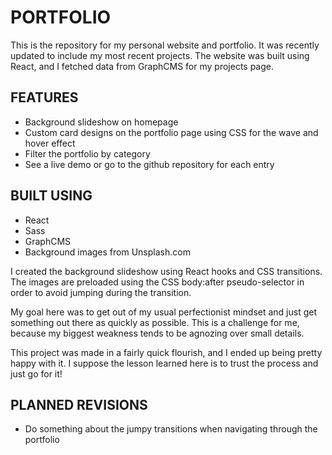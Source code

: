 # PORTFOLIO

This is the repository for my personal website and portfolio. It was recently updated to include my most recent projects. The website was built using React, and I fetched data from GraphCMS for my projects page.

## FEATURES

- Background slideshow on homepage
- Custom card designs on the portfolio page using CSS for the wave and hover effect
- Filter the portfolio by category
- See a live demo or go to the github repository for each entry

## BUILT USING

- React
- Sass
- GraphCMS
- Background images from Unsplash.com

I created the background slideshow using React hooks and CSS transitions. The images are preloaded using the CSS body:after pseudo-selector in order to avoid jumping during the transition.

My goal here was to get out of my usual perfectionist mindset and just get something out there as quickly as possible. This is a challenge for me, because my biggest weakness tends to be agnozing over small details. 

This project was made in a fairly quick flourish, and I ended up being pretty happy with it. I suppose the lesson learned here is to trust the process and just go for it!

## PLANNED REVISIONS

- Do something about the jumpy transitions when navigating through the portfolio
